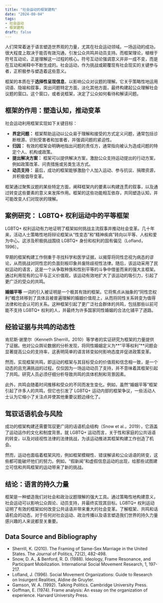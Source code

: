 ```yaml
---
title: "社会运动的框架建构"
date: "2024-08-04"
tags:
- 社会运动
- 框架建构
draft: false
---
```



人们常常着迷于语言塑造世界观的力量，尤其在社会运动领域。一场运动的成功，很大程度上取决于能否有效沟通，引发公众共鸣并动员支持。而框架理论，植根于符号互动论，正是理解这一过程的核心。符号互动论强调意义并非一成不变，而是在互动和阐释中不断生成的。社会运动，作为挑战或颠覆现有社会现实的关键参与者，正积极参与塑造着这些意义。

框架的本质在于**选择性呈现信息**，以影响公众对议题的理解。它关乎策略性地运用词语、隐喻和叙事，突出问题特定方面，淡化其他方面，最终构建起公众理解社会议题的窗口。这个窗口，或者说框架，决定了公众如何看待和解读问题。

## 框架的作用：塑造认知，推动变革

社会运动利用框架实现如下关键目标：

* **界定问题：**  框架帮助运动以公众易于理解和接受的方式定义问题，通常包括诊断根源、识别受害者和加害者，并强调问题的紧迫性。
* **归因：** 有效的框架会明确地指出问题的责任方，通常指向被认为造成问题的特定个人、机构或政策。
* **提出解决方案：** 框架可以提供解决方案，激励公众支持运动提出的行动方案，例如政策改革、问责措施或另类生活方式。
* **动员支持：**  最后，成功的框架能够激励个人加入运动、参与抗议、捐赠资源，并积极倡导变革。

框架通过聚焦议题的某些特定方面，阐释框架内的要素以构建连贯的叙事，以及通过转变这些要素的意义来发挥作用。框架的这些功能相互依存，共同塑造认知，并可能改变人们对现状的理解。

## 案例研究： LGBTQ+ 权利运动中的平等框架

LGBTQ+ 权利运动有力地证明了框架如何挑战主流叙事并推动社会变革。几十年来，活动人士策略性地将辩论框架从“性变态”和“精神疾病”转向以平等、人权和爱为中心。这涉及积极挑战围绕 LGBTQ+ 身份和权利的固有偏见（Lofland，1996）。

早期的框架构建工作侧重于寻找科学和医学证据，以揭穿将同性恋视为病态的谬论，从而挑战对同性恋的负面刻板印象并废除歧视性法律。随后，该运动采用了民权运动的语言，这是一个从争取种族和性别平等的斗争中借鉴而来的强大主框架。通过利用现有的公平与正义价值观，该运动有效地扩大了该运动的吸引力，引起了更广泛的受众的共鸣。

**婚姻平等** 一词的引入被证明是一个极其有效的框架。它将焦点从抽象的“同性恋权利”概念转移到了具体且被普遍理解的婚姻价值观上，从而将同性关系转变为值得法律和社会认可的关系。这种框架引起了更广泛社会群体的共鸣，包括那些以前可能不支持 LGBTQ+ 权利的人，并最终为许多国家同性婚姻的合法化铺平了道路。

## 经验证据与共鸣的动态性

肯尼斯·谢里尔（Kenneth Sherrill，2010）等学者的实证研究为框架的力量提供了证据。他对公众舆论数据的分析发现，将同性婚姻定义为**“平等权利”**问题会显著提高公众的支持率，这表明简单的语言转变如何影响态度并促进政策变革。

然而，实现框架共鸣，即运动的框架与其目标受众的价值观和信念相一致，是一个动态的且充满挑战的过程。仅仅因为一场运动动员了支持，并不意味着其框架引起了共鸣。研究人员必须仔细分析导致共鸣的具体机制和背景因素。

此外，共鸣会随着时间推移和受众的不同而发生变化。例如，虽然“婚姻平等”框架引起了许多人的共鸣，但它也引发了 LGBTQ+ 运动内部的框架争议，一些活动人士认为它缩小了关注点并使其他重要议题边缘化了。

## 驾驭话语机会与风险

成功的框架构建还需要驾驭更广阔的话语机会结构（Snow et al.，2019），它涵盖了运动运作的文化和制度背景。就 LGBTQ+ 运动而言，关于性和家庭的公共话语的转变，以及对歧视性法律的法律挑战，为该运动推进其框架构建工作创造了机会。

然而，运动也面临着框架风险，例如框架模糊性、错误解读和公众话语的转变，这些都可能破坏他们的努力。例如，“假新闻”和虚假信息运动的出现，给那些试图建立可信和共鸣框架的运动带来了新的挑战。

## 结论：语言的持久力量

框架是一种塑造我们对社会和政治议题理解的强大工具。通过策略性地构建意义，社会运动可以影响公众舆论、动员支持，并最终实现其目标。LGBTQ+ 权利运动证明了有效的框架如何改变公共话语并带来重大的社会变革。了解框架、共鸣和话语机会的动态，对于任何对社会运动、政治传播以及语言塑造我们世界的持久力量感兴趣的人来说都至关重要。

## Data Source and Bibliography

* Sherrill, K. (2010). The Framing of Same-Sex Marriage in the United States. The Journal of Politics, 72(2), 482-498.
* Snow, D. A., & Benford, R. D. (1988). Ideology, Frame Resonance, and Participant Mobilization. International Social Movement Research, 1, 197-217.
* Lofland, J. (1996). Social Movement Organizations: Guide to Research on Insurgent Realities, Aldine de Gruyter.
* Gamson, W. A. (1992). Talking Politics. Cambridge University Press.
* Goffman, E. (1974). Frame analysis: An essay on the organization of experience. Harvard University Press.
